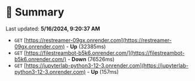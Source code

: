 # 📖 Summary
Last updated: **5/16/2024, 9:20:37 AM**

- `GET` [https://restreamer-09gx.onrender.com](https://restreamer-09gx.onrender.com) - **Up** (32385ms)
- `GET` [https://filestreambot-b5k6.onrender.com/](https://filestreambot-b5k6.onrender.com/) - **Down** (76526ms)
- `GET` [https://jupyterlab-python3-12-3.onrender.com](https://jupyterlab-python3-12-3.onrender.com) - **Up** (157ms)
